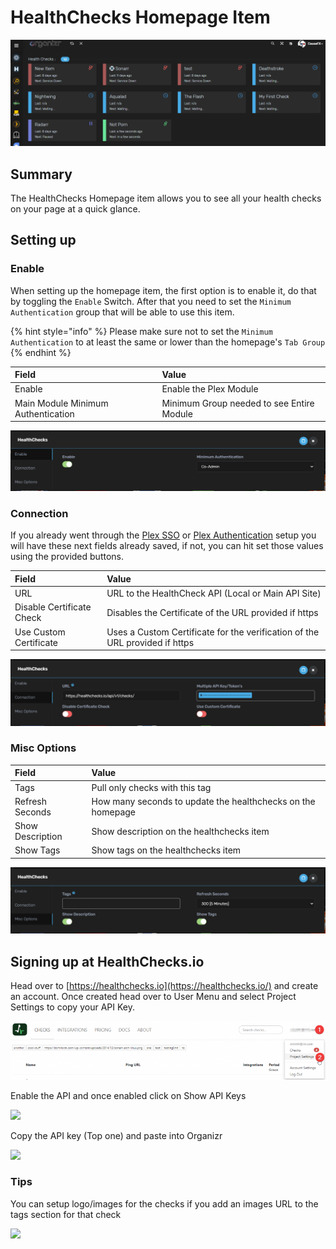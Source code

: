 # HealthChecks Homepage Item

![](../../.gitbook/assets/image%20%2819%29.png)

## Summary

The HealthChecks Homepage item allows you to see all your health checks on your page at a quick glance.

## Setting up

### Enable

 When setting up the homepage item, the first option is to enable it, do that by toggling the `Enable` Switch.  After that you need to set the `Minimum Authentication` group that will be able to use this item.

{% hint style="info" %}
 Please make sure not to set the `Minimum Authentication` to at least the same or lower than the homepage's `Tab Group`
{% endhint %}

| **Field** | **Value** |
| :--- | :--- |
| Enable | Enable the Plex Module |
| Main Module Minimum Authentication | Minimum Group needed to see Entire Module |

![](../../.gitbook/assets/image%20%2829%29.png)

### Connection

If you already went through the [Plex SSO](https://docs.organizr.app/books/setup-features/page/sso) or [Plex Authentication](https://docs.organizr.app/books/setup-features/page/plex-authentication) setup you will have these next fields already saved, if not, you can hit set those values using the provided buttons. 

| **Field** | **Value** |
| :--- | :--- |
| URL | URL to the HealthCheck API \(Local or Main API Site\)  |
| Disable Certificate Check | Disables the Certificate of the URL provided if https |
| Use Custom Certificate | Uses a Custom Certificate for the verification of the URL provided if https |

![](../../.gitbook/assets/image%20%2826%29.png)

### Misc Options

| **Field** | **Value** |
| :--- | :--- |
| Tags | Pull only checks with this tag |
| Refresh Seconds | How many seconds to update the healthchecks on the homepage |
| Show Description | Show description on the healthchecks item |
| Show Tags | Show tags on the healthchecks item |

![](../../.gitbook/assets/image%20%2818%29.png)

## Signing up at HealthChecks.io

Head over to [https://healthchecks.io](https://healthchecks.io/) and create an account.  Once created head over to User Menu and select Project Settings to copy your API Key.

![](../../.gitbook/assets/image%20%2823%29.png)



Enable the API and once enabled click on Show API Keys

![](https://docs.organizr.app/uploads/images/gallery/2019-03-Mar/scaled-840-0/CsXNlS3yKOMAcxuZ-image-1553625446064.png)

Copy the API key \(Top one\) and paste into Organizr

![](https://docs.organizr.app/uploads/images/gallery/2019-03-Mar/scaled-840-0/oVgcX3QCeKQeiO9m-image-1553625472254.png)

### **Tips**

You can setup logo/images for the checks if you add an images URL to the tags section for that check

![](https://docs.organizr.app/uploads/images/gallery/2019-03-Mar/scaled-840-0/ZjVWM59vUpTvZ0pH-image-1553625592917.png)

